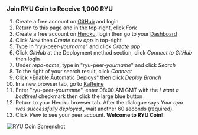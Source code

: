 ### Join RYU Coin to Receive 1,000 RYU

1. Create a free account on [GitHub](https://github.com/join) and login
2. Return to this page and in the top-right, click *Fork*
3. Create a free account on [Heroku](https://signup.heroku.com/login), login then go to your [Dashboard](https://dashboard.heroku.com/apps)
4. Click *New* then *Create new app* in top-right
5. Type in "ryu-peer-*yourname*" and click *Create app*
6. Click *GitHub* at the Deployment method section, click *Connect to GitHub* then login
7. Under *repo-name*, type in "ryu-peer-*yourname*" and click *Search*
8. To the right of your search result, click *Connect*
9. Click *Enable Automatic Deploys" then click *Deploy Branch*
10. In a new browser tab, go to [Kaffeine](https://kaffeine.herokuapp.com/)
11. Enter "ryu-peer-*yourname*", enter 08:00 AM GMT with the *I want a bedtime!* checkmark then click the large blue button
12. Return to your Heroku browser tab. After the dialogue says *Your app was successfully deployed.*, wait another 60 seconds (required).
13. Click *View* to see your peer account. **Welcome to RYU Coin**!

![RYU Coin Screenshot](RYU-Coin-Screenshot.png)
